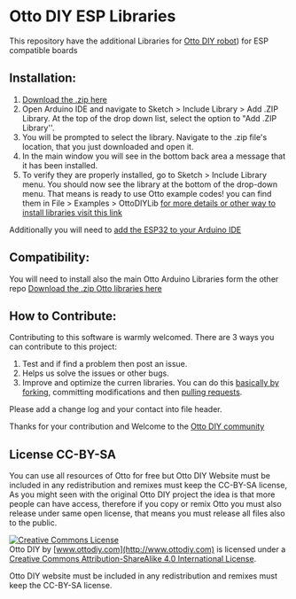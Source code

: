 # Otto DIY ESP Libraries

This repository have the additional Libraries for [Otto DIY robot](https://www.ottodiy.com/)) for ESP compatible boards

## Installation:

1. [Download the .zip here](https://github.com/OttoDIY/OttoDIYESP/archive/master.zip)
2. Open Arduino IDE and navigate to Sketch > Include Library > Add .ZIP Library. At the top of the drop down list, select the option to "Add .ZIP Library''.
3. You will be prompted to select the library. Navigate to the .zip file's location, that you just downloaded and open it.
4. In the main window you will see in the bottom back area a message that it has been installed. 
5. To verify they are properly installed, go to Sketch > Include Library menu. You should now see the library at the bottom of the drop-down menu. That means is ready to use Otto example codes! you can find them in File > Examples > OttoDIYLib
[for more details or other way to install libraries visit this link](https://www.arduino.cc/en/Guide/Libraries) 

Additionally you will need to [add the ESP32 to your Arduino IDE](https://randomnerdtutorials.com/installing-the-esp32-board-in-arduino-ide-windows-instructions/)

## Compatibility:

You will need to install also the main Otto Arduino Libraries form the other repo [Download the .zip Otto libraries here](https://github.com/OttoDIY/OttoDIYLib/archive/master.zip)

 ## How to Contribute:
Contributing to this software is warmly welcomed. There are 3 ways you can contribute to this project:
1. Test and if find a problem then post an issue.
2. Helps us solve the issues or other bugs.
3. Improve and optimize the curren libraries.
You can do this [basically by forking](https://help.github.com/en/articles/fork-a-repo), committing modifications and then [pulling requests](https://help.github.com/en/articles/about-pull-requests). 

Please add a change log and your contact into file header.

Thanks for your contribution and Welcome to the [Otto DIY community](http://builders.ottodiy.com/)

## License CC-BY-SA
You can use all resources of Otto for free but Otto DIY Website must be included in any redistribution and remixes must keep the CC-BY-SA license, As you might seen with the original Otto DIY project the idea is that more people can have access, therefore if you copy or remix Otto you must also release under same open license, that means you must release all files also to the public.

<a rel="license" href="http://creativecommons.org/licenses/by-sa/4.0/"><img alt="Creative Commons License" style="border-width:0" src="https://i.creativecommons.org/l/by-sa/4.0/88x31.png" /></a><br /><span xmlns:dct="http://purl.org/dc/terms/" property="dct:title">Otto DIY</span> by <a xmlns:cc="http://creativecommons.org/ns#"  property="cc:attributionName"> [www.ottodiy.com](http://www.ottodiy.com) </a> is licensed under a <a rel="license" href="http://creativecommons.org/licenses/by-sa/4.0/">Creative Commons Attribution-ShareAlike 4.0 International License</a>.

Otto DIY website must be included in any redistribution and remixes must keep the CC-BY-SA license.